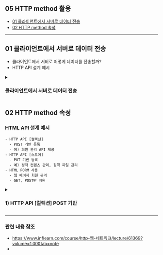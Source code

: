 ## 05 HTTP method 활용 ##
- [01 클라이언트에서 서버로 데이터 전송](#1)
- [02 HTTP method 속성](#2)

---

<a name="1"></a>
## 01 클라이언트에서 서버로 데이터 전송 ##
- 클라이언트에서 서버로 어떻게 데이터를 전송할까?
- HTTP API 설계 예시

<details>
  <summary>
    <h3> 클라이언트에서 서버로 데이터 전송 </h3>
  </summary>

1) 쿼리 파라미터를 통한 데이터 전송
    - URI 끝에 쿼리 파라미터를 넣어서 전송하는 방법 
    - GET
    - 주로 정렬 필터(검색어)
2) HTTP [메시지 바디]를 통한 데이터 전송
    - POST, PUT, PATCH
    - 언제? -> 회원 가입, 상품 주문, 리소스 등록, 리소스 변경 등등..

```
<데이터 전송 4가지>
  1) 정적 데이터 조회
    -> 이미지, 정적 테스트 문서
  2) 동적 데이터 조회
    -> 주로 검색, 게시판 목록에서 정렬 필터(검색어)
  3) HTML Form을 통한 데이터 전송
    -> 회원 가입, 상품 주문, 데이터 변경
    -> form 태그에는 method [GET, POST]만 사용 가능.
  4) HTML API를 통한 데이터 전송
    -> 회원 가입, 상품 주문, 데이터 변경
    -> 서버 to 서버, 앱 클라이언트, 웹 클라이언트(Ajax)
    -> 모든 method 사용 가능
```

</details>

<a name="2"></a>
## 02 HTTP method 속성 ##

<h3> HTML API 설계 예시 </h3>

```
- HTTP API [컬렉션]
  - POST 기반 등록
  - 예) 회원 관리 API 제공
- HTTP API [스토어]
  - PUT 기반 등록
  - 예) 정적 컨텐츠 관리, 원격 파일 관리
- HTML FORM 사용
  - 웹 페이지 회원 관리
  - GET, POST만 지원
```

<details>
  <summary>
    <h3> 1) HTTP API [컬렉션] POST 기반 </h3>
  </summary>

> 회원 관리 시스템 API를 만든다고 생각해보자.

- 회원 목록 /members      **GET**
- 회원 등록 /members      **POST**
- 회원 조회 /members/{id} **GET**
- 회원 수정 /members/{id} **PATCH, PUT, POST**
- 회원 삭제 /members/{id} **DELETE**

</details>

---
### 관련 내용 참조 ###
- https://www.inflearn.com/course/http-웹-네트워크/lecture/61369?volume=1.00&tab=note
- 